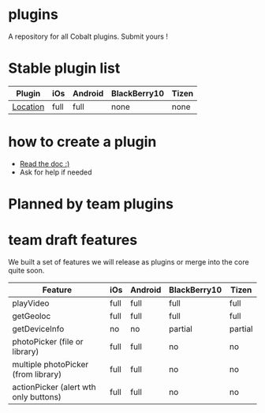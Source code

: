plugins
=======

A repository for all Cobalt plugins. Submit yours !


Stable plugin list 
========

| Plugin           | iOs  | Android | BlackBerry10 | Tizen |
| -------------------- | ---- | ------- | ------------ | ----- |
| [Location](https://github.com/cobaltians/plugins/tree/master/LocationPlugin)        | full | full | none | none |





how to create a plugin
=======

 * [Read the doc :)](https://github.com/cobaltians/cobalt/wiki/Creating-plugins)
 * Ask for help if needed



Planned by team plugins
=======




team draft features
=======

We built a set of features we will release as plugins or merge into the core quite soon.

| Feature              | iOs  | Android | BlackBerry10 | Tizen |
| -------------------- | ---- | ------- | ------------ | ----- |
| playVideo        | full | full | full | full |
| getGeoloc            | full | full | full | full |
| getDeviceInfo        | no | no | partial | partial |
| photoPicker (file or library)   | full | full | no | no |
| multiple photoPicker (from library)   | full | full | no | no |
| actionPicker (alert wth only buttons)    | full | full | no | no |


